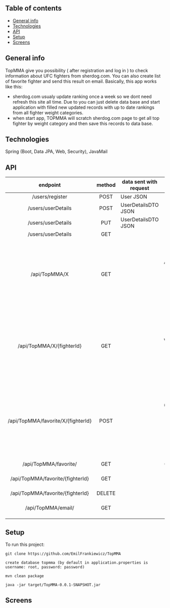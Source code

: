 ## Table of contents
* [General info](#general-info)
* [Technologies](#technologies)
* [API](#api)
* [Setup](#setup)
* [Screens](#screens)


## General info
TopMMA give you possibility ( after registration and log in ) to check information about UFC fighters from sherdog.com. You can also create list of favorite fighter and send this result on email. Basically, this app works like this:
- sherdog.com usualy update ranking once a week so we dont need refresh this site all time. Due to you can just delete data base and start application with filled new updated records with up to date rankings from all fighter weight categories.
- when start app, TOPMMA will scratch sherdog.com page to get all top fighter by weight category and then save this records to data base.
	
## Technologies
Spring (Boot, Data JPA, Web, Security), JavaMail

## API
|              endpoint              | method | data sent with request  |                                                                                                                                                                                 description                                                                                                                                                                                 |
|:----------------------------------:|:------:|-------------------------|:---------------------------------------------------------------------------------------------------------------------------------------------------------------------------------------------------------------------------------------------------------------------------------------------------------------------------------------------------------------------------:|
| /users/register                    | POST   | User JSON               | Register user                                                                                                                                                                                                                                                                                                                                                               |
| /users/userDetails                 | POST   | UserDetailsDTO JSON     | Add details about user ( not necessary )                                                                                                                                                                                                                                                                                                                                    |
| /users/userDetails                 | PUT    | UserDetailsDTO JSON     | Edit users details                                                                                                                                                                                                                                                                                                                                                          |
| /users/userDetails                 | GET    |                         | Get user details                                                                                                                                                                                                                                                                                                                                                            |
| /api/TopMMA/X                      | GET    |                         | Where X is responsible for the appropriate weight category. If we replace Heavyweight for X (eg. /api/TopMMA/Heavyweight/) we will get the top 10 fighters from this weight category.  Similarly, we can choose the rest of the categories:  LightHeavyweight, Middleweight, Welterweight, Lightweight, Featherweight, Bantamweight, Flyweight.                             |
| /api/TopMMA/X/{fighterId}          | GET    |                         | Where X is responsible for the appropriate weight category. If we replace Heavyweight for X (eg. /api/TopMMA/Heavyweight/1) we will get fighter from given position of weight category.  Similarly, we can choose the rest of the categories:  LightHeavyweight, Middleweight, Welterweight, Lightweight, Featherweight, Bantamweight, Flyweight.                           |
| /api/TopMMA/favorite/X/{fighterId} | POST   |                         | Where X is responsible for the appropriate weight category. If we replace Heavyweight for X (/api/TopMMA/favorite/Heavyweight /1) we will add fighter from current position of weight category to favourite list.  Similarly, we can choose the rest of the categories:  LightHeavyweight, Middleweight, Welterweight, Lightweight, Featherweight, Bantamweight, Flyweight. |
| /api/TopMMA/favorite/              | GET    |                         | Get list of all fighter from favorite list                                                                                                                                                                                                                                                                                                                                  |
| /api/TopMMA/favorite/{fighterId}   | GET    |                         | Get fighter from favorite list by id (according to the position in which you added it in turn)                                                                                                                                                                                                                                                                              |
| /api/TopMMA/favorite/{fighterId}   | DELETE |                         | Delete fighter from favorite list by id                                                                                                                                                                                                                                                                                                                                     |
| /api/TopMMA/email/                 | GET    |                         | Send favorite fighters list to your email address (so now your user details is advisable)                                                                                                                                                                                                                                                                                   |
## Setup
To run this project:
```
git clone https://github.com/EmilFrankiewicz/TopMMA

create database topmma (by default in application.properties is username: root, password: password)

mvn clean package

java -jar target/TopMMA-0.0.1-SNAPSHOT.jar
```

## Screens

